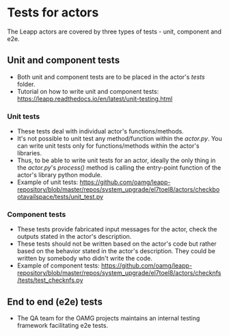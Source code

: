 # Tests for actors

The Leapp actors are covered by three types of tests - unit, component and e2e.

## Unit and component tests
- Both unit and component tests are to be placed in the actor's _tests_ folder.
- Tutorial on how to write unit and component tests: https://leapp.readthedocs.io/en/latest/unit-testing.html
   
### Unit tests
   - These tests deal with individual actor's functions/methods.
   - It's not possible to unit test any method/function within the *actor.py*. You can write unit tests only for functions/methods within the actor's libraries.
   - Thus, to be able to write unit tests for an actor, ideally the only thing in the _actor.py_'s _process()_ method is calling the entry-point function of the actor's library python module.
   - Example of unit tests: https://github.com/oamg/leapp-repository/blob/master/repos/system_upgrade/el7toel8/actors/checkbootavailspace/tests/unit_test.py
   
### Component tests
   - These tests provide fabricated input messages for the actor, check the outputs stated in the actor's description.
   - These tests should not be written based on the actor's code but rather based on the behavior stated in the actor's description. They could be written by somebody who didn't write the code.
   - Example of component tests: https://github.com/oamg/leapp-repository/blob/master/repos/system_upgrade/el7toel8/actors/checknfs/tests/test_checknfs.py

## End to end (e2e) tests

   - The QA team for the OAMG projects maintains an internal testing framework facilitating e2e tests.
